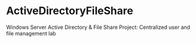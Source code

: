 # ActiveDirectoryFileShare
Windows Server Active Directory &amp; File Share Project: Centralized user and file management lab
